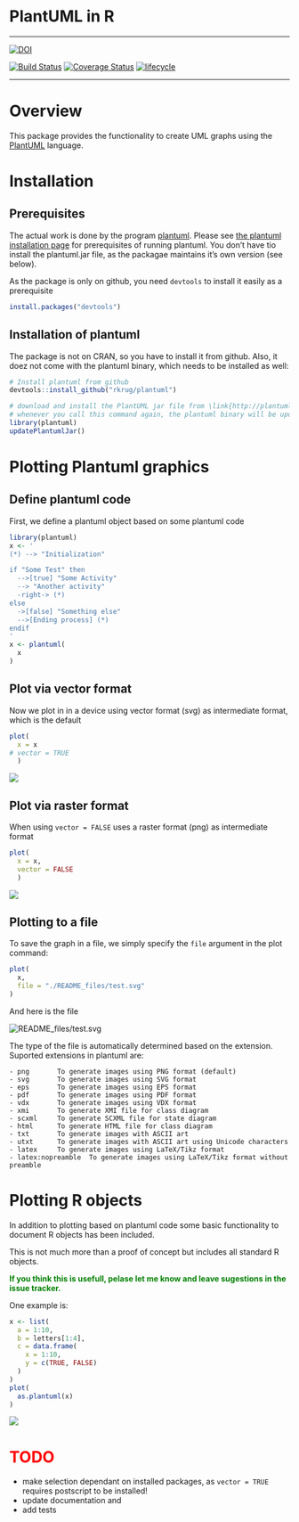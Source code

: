 PlantUML in R
================

<!-- README.md is generated from README.Rmd. Please edit that file -->

-----

[![DOI](https://zenodo.org/badge/DOI/10.5281/zenodo.1922215.svg)](https://doi.org/10.5281/zenodo.1922215)

[![Build
Status](https://travis-ci.org/rkrug/plantuml.svg?branch=master)](https://travis-ci.org/rkrug/plantuml)
[![Coverage
Status](https://img.shields.io/codecov/c/github/rkrug/plantuml/master.svg)](https://codecov.io/github/rkrug/plantuml?branch=master)
[![lifecycle](https://img.shields.io/badge/lifecycle-maturing-blue.svg)](https://www.tidyverse.org/lifecycle/#maturing)

-----

# Overview

This package provides the functionality to create UML graphs using the
[PlantUML](http://plantuml.com/) language.

# Installation

## Prerequisites

The actual work is done by the program [plantuml](http://plantuml.com/).
Please see [the plantuml installation
page](http://plantuml.com/faq-install) for prerequisites of running
plantuml. You don’t have tio install the plantuml.jar file, as the
packagae maintains it’s own version (see below).

As the package is only on github, you need `devtools` to install it
easily as a prerequisite

``` r
install.packages("devtools")
```

## Installation of plantuml

The package is not on CRAN, so you have to install it from github. Also,
it doez not come with the plantuml binary, which needs to be installed
as well:

``` r
# Install plantuml from github
devtools::install_github("rkrug/plantuml")

# download and install the PlantUML jar file from \link{http://plantuml.com/download}
# whenever you call this command again, the plantuml binary will be updated to the newest version
library(plantuml)
updatePlantumlJar()
```

# Plotting Plantuml graphics

## Define plantuml code

First, we define a plantuml object based on some plantuml code

``` r
library(plantuml)
x <- '
(*) --> "Initialization"

if "Some Test" then
  -->[true] "Some Activity"
  --> "Another activity"
  -right-> (*)
else
  ->[false] "Something else"
  -->[Ending process] (*)
endif
'
x <- plantuml( 
  x
)
```

## Plot via vector format

Now we plot in in a device using vector format (svg) as intermediate
format, which is the default

``` r
plot( 
  x = x
# vector = TRUE
  )
```

![](README_files/figure-gfm/exampleDeviceVector-1.png)<!-- -->

## Plot via raster format

When using `vector = FALSE` uses a raster format (png) as intermediate
format

``` r
plot( 
  x = x,
  vector = FALSE
  )
```

![](README_files/figure-gfm/exampleDeviceRaster-1.png)<!-- -->

## Plotting to a file

To save the graph in a file, we simply specify the `file` argument in
the plot command:

``` r
plot( 
  x, 
  file = "./README_files/test.svg" 
)
```

And here is the file

![README\_files/test.svg](./README_files/test.svg)

The type of the file is automatically determined based on the extension.
Suported extensions in plantuml are:

    - png       To generate images using PNG format (default)
    - svg       To generate images using SVG format
    - eps       To generate images using EPS format
    - pdf       To generate images using PDF format
    - vdx       To generate images using VDX format
    - xmi       To generate XMI file for class diagram
    - scxml     To generate SCXML file for state diagram
    - html      To generate HTML file for class diagram
    - txt       To generate images with ASCII art
    - utxt      To generate images with ASCII art using Unicode characters
    - latex     To generate images using LaTeX/Tikz format
    - latex:nopreamble  To generate images using LaTeX/Tikz format without preamble

# Plotting R objects

In addition to plotting based on plantuml code some basic functionality
to document R objects has been included.

This is not much more than a proof of concept but includes all standard
R objects.

**<span style="color:green">If you think this is usefull, pelase let me
know and leave sugestions in the issue tracker.</span>**

One example is:

``` r
x <- list(
  a = 1:10,
  b = letters[1:4],
  c = data.frame(
    x = 1:10,
    y = c(TRUE, FALSE)
  )
)
plot(
  as.plantuml(x)
)
```

![](README_files/figure-gfm/exampleObject-1.png)<!-- -->

# **<span style="color:red">TODO</span>**

  - make selection dependant on installed packages, as `vector = TRUE`
    requires postscript to be installed\!
  - update documentation and
  - add tests
